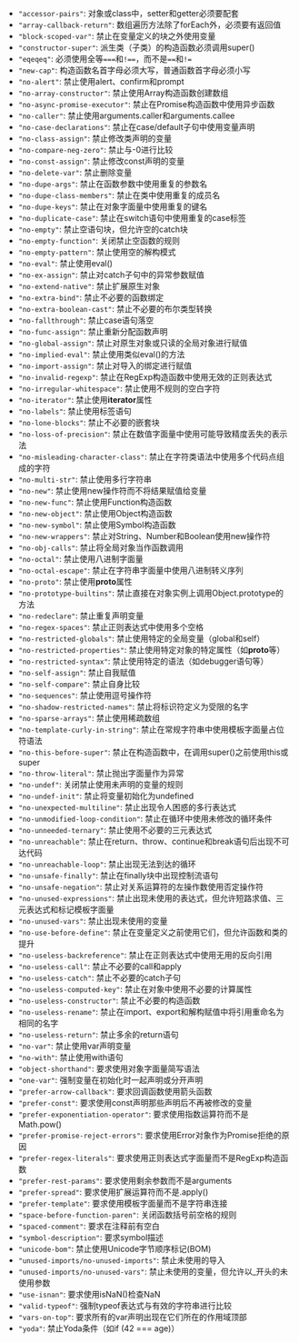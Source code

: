 - `"accessor-pairs"`: 对象或class中，setter和getter必须要配套
- `"array-callback-return"`: 数组遍历方法除了forEach外，必须要有返回值
- `"block-scoped-var"`: 禁止在变量定义的块之外使用变量
- `"constructor-super"`: 派生类（子类）的构造函数必须调用super()
- `"eqeqeq"`: 必须使用全等`===`和`!==`，而不是`==`和`!=`
- `"new-cap"`: 构造函数名首字母必须大写，普通函数首字母必须小写
- `"no-alert"`: 禁止使用alert、confirm和prompt
- `"no-array-constructor"`: 禁止使用Array构造函数创建数组
- `"no-async-promise-executor"`: 禁止在Promise构造函数中使用异步函数
- `"no-caller"`: 禁止使用arguments.caller和arguments.callee
- `"no-case-declarations"`: 禁止在case/default子句中使用变量声明
- `"no-class-assign"`: 禁止修改类声明的变量
- `"no-compare-neg-zero"`: 禁止与-0进行比较
- `"no-const-assign"`: 禁止修改const声明的变量
- `"no-delete-var"`: 禁止删除变量
- `"no-dupe-args"`: 禁止在函数参数中使用重复的参数名
- `"no-dupe-class-members"`: 禁止在类中使用重复的成员名
- `"no-dupe-keys"`: 禁止在对象字面量中使用重复的键名
- `"no-duplicate-case"`: 禁止在switch语句中使用重复的case标签
- `"no-empty"`: 禁止空语句块，但允许空的catch块
- `"no-empty-function"`: 关闭禁止空函数的规则
- `"no-empty-pattern"`: 禁止使用空的解构模式
- `"no-eval"`: 禁止使用eval()
- `"no-ex-assign"`: 禁止对catch子句中的异常参数赋值
- `"no-extend-native"`: 禁止扩展原生对象
- `"no-extra-bind"`: 禁止不必要的函数绑定
- `"no-extra-boolean-cast"`: 禁止不必要的布尔类型转换
- `"no-fallthrough"`: 禁止case语句落空
- `"no-func-assign"`: 禁止重新分配函数声明
- `"no-global-assign"`: 禁止对原生对象或只读的全局对象进行赋值
- `"no-implied-eval"`: 禁止使用类似eval()的方法
- `"no-import-assign"`: 禁止对导入的绑定进行赋值
- `"no-invalid-regexp"`: 禁止在RegExp构造函数中使用无效的正则表达式
- `"no-irregular-whitespace"`: 禁止使用不规则的空白字符
- `"no-iterator"`: 禁止使用**iterator**属性
- `"no-labels"`: 禁止使用标签语句
- `"no-lone-blocks"`: 禁止不必要的嵌套块
- `"no-loss-of-precision"`: 禁止在数值字面量中使用可能导致精度丢失的表示法
- `"no-misleading-character-class"`: 禁止在字符类语法中使用多个代码点组成的字符
- `"no-multi-str"`: 禁止使用多行字符串
- `"no-new"`: 禁止使用new操作符而不将结果赋值给变量
- `"no-new-func"`: 禁止使用Function构造函数
- `"no-new-object"`: 禁止使用Object构造函数
- `"no-new-symbol"`: 禁止使用Symbol构造函数
- `"no-new-wrappers"`: 禁止对String、Number和Boolean使用new操作符
- `"no-obj-calls"`: 禁止将全局对象当作函数调用
- `"no-octal"`: 禁止使用八进制字面量
- `"no-octal-escape"`: 禁止在字符串字面量中使用八进制转义序列
- `"no-proto"`: 禁止使用**proto**属性
- `"no-prototype-builtins"`: 禁止直接在对象实例上调用Object.prototype的方法
- `"no-redeclare"`: 禁止重复声明变量
- `"no-regex-spaces"`: 禁止正则表达式中使用多个空格
- `"no-restricted-globals"`: 禁止使用特定的全局变量（global和self）
- `"no-restricted-properties"`: 禁止使用特定对象的特定属性（如**proto**等）
- `"no-restricted-syntax"`: 禁止使用特定的语法（如debugger语句等）
- `"no-self-assign"`: 禁止自我赋值
- `"no-self-compare"`: 禁止自身比较
- `"no-sequences"`: 禁止使用逗号操作符
- `"no-shadow-restricted-names"`: 禁止将标识符定义为受限的名字
- `"no-sparse-arrays"`: 禁止使用稀疏数组
- `"no-template-curly-in-string"`: 禁止在常规字符串中使用模板字面量占位符语法
- `"no-this-before-super"`: 禁止在构造函数中，在调用super()之前使用this或super
- `"no-throw-literal"`: 禁止抛出字面量作为异常
- `"no-undef"`: 关闭禁止使用未声明的变量的规则
- `"no-undef-init"`: 禁止将变量初始化为undefined
- `"no-unexpected-multiline"`: 禁止出现令人困惑的多行表达式
- `"no-unmodified-loop-condition"`: 禁止在循环中使用未修改的循环条件
- `"no-unneeded-ternary"`: 禁止使用不必要的三元表达式
- `"no-unreachable"`: 禁止在return、throw、continue和break语句后出现不可达代码
- `"no-unreachable-loop"`: 禁止出现无法到达的循环
- `"no-unsafe-finally"`: 禁止在finally块中出现控制流语句
- `"no-unsafe-negation"`: 禁止对关系运算符的左操作数使用否定操作符
- `"no-unused-expressions"`: 禁止出现未使用的表达式，但允许短路求值、三元表达式和标记模板字面量
- `"no-unused-vars"`: 禁止出现未使用的变量
- `"no-use-before-define"`: 禁止在变量定义之前使用它们，但允许函数和类的提升
- `"no-useless-backreference"`: 禁止在正则表达式中使用无用的反向引用
- `"no-useless-call"`: 禁止不必要的call和apply
- `"no-useless-catch"`: 禁止不必要的catch子句
- `"no-useless-computed-key"`: 禁止在对象中使用不必要的计算属性
- `"no-useless-constructor"`: 禁止不必要的构造函数
- `"no-useless-rename"`: 禁止在import、export和解构赋值中将引用重命名为相同的名字
- `"no-useless-return"`: 禁止多余的return语句
- `"no-var"`: 禁止使用var声明变量
- `"no-with"`: 禁止使用with语句
- `"object-shorthand"`: 要求使用对象字面量简写语法
- `"one-var"`: 强制变量在初始化时一起声明或分开声明
- `"prefer-arrow-callback"`: 要求回调函数使用箭头函数
- `"prefer-const"`: 要求使用const声明那些声明后不再被修改的变量
- `"prefer-exponentiation-operator"`: 要求使用指数运算符而不是Math.pow()
- `"prefer-promise-reject-errors"`: 要求使用Error对象作为Promise拒绝的原因
- `"prefer-regex-literals"`: 要求使用正则表达式字面量而不是RegExp构造函数
- `"prefer-rest-params"`: 要求使用剩余参数而不是arguments
- `"prefer-spread"`: 要求使用扩展运算符而不是.apply()
- `"prefer-template"`: 要求使用模板字面量而不是字符串连接
- `"space-before-function-paren"`: 关闭函数括号前空格的规则
- `"spaced-comment"`: 要求在注释前有空白
- `"symbol-description"`: 要求symbol描述
- `"unicode-bom"`: 禁止使用Unicode字节顺序标记(BOM)
- `"unused-imports/no-unused-imports"`: 禁止未使用的导入
- `"unused-imports/no-unused-vars"`: 禁止未使用的变量，但允许以\_开头的未使用参数
- `"use-isnan"`: 要求使用isNaN()检查NaN
- `"valid-typeof"`: 强制typeof表达式与有效的字符串进行比较
- `"vars-on-top"`: 要求所有的var声明出现在它们所在的作用域顶部
- `"yoda"`: 禁止Yoda条件（如if (42 === age)）
